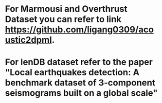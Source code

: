 # For Marmousi and Overthrust Dataset you can refer to link https://github.com/ligang0309/acoustic2dpml.
# For lenDB dataset refer to the paper "Local earthquakes detection: A benchmark dataset of 3-component seismograms built on a global scale"
